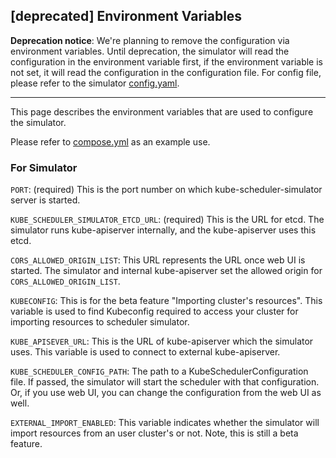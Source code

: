 ## [deprecated] Environment Variables

**Deprecation notice**: We're planning to remove the configuration via environment variables.
Until deprecation, the simulator will read the configuration in the environment variable first,
if the environment variable is not set, it will read the configuration in the configuration file.
For config file, please refer to the simulator [config.yaml](./../config.yaml).

---

This page describes the environment variables that are used to configure the simulator.

Please refer to [compose.yml](./../../compose.yml) as an example use.

### For Simulator

`PORT`: (required) This is the port number on which kube-scheduler-simulator
server is started.

`KUBE_SCHEDULER_SIMULATOR_ETCD_URL`: (required) This is the URL for
etcd. The simulator runs kube-apiserver internally, and the
kube-apiserver uses this etcd.

`CORS_ALLOWED_ORIGIN_LIST`: This URL represents the URL once web UI is
started. The simulator and internal kube-apiserver set the allowed
origin for `CORS_ALLOWED_ORIGIN_LIST`.

`KUBECONFIG`: This is for the beta feature "Importing cluster's
resources". This variable is used to find Kubeconfig required to
access your cluster for importing resources to scheduler simulator.

`KUBE_APISEVER_URL`: This is the URL of kube-apiserver which the
simulator uses. This variable is used to connect to external kube-apiserver.

`KUBE_SCHEDULER_CONFIG_PATH`: The path to a KubeSchedulerConfiguration
file.  If passed, the simulator will start the scheduler with that
configuration. Or, if you use web UI, you can change the
configuration from the web UI as well.

`EXTERNAL_IMPORT_ENABLED`: This variable indicates whether the simulator
will import resources from an user cluster's or not.
Note, this is still a beta feature.
